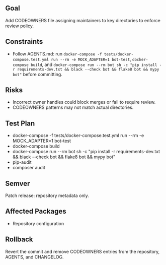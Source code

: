 ## Goal
Add CODEOWNERS file assigning maintainers to key directories to enforce review policy.

## Constraints
- Follow AGENTS.md: run `docker-compose -f tests/docker-compose.test.yml run --rm -e MOCK_ADAPTER=1 bot-test`, `docker-compose build`, and `docker-compose run --rm bot sh -c "pip install -r requirements-dev.txt && black --check bot && flake8 bot && mypy bot"` before committing.

## Risks
- Incorrect owner handles could block merges or fail to require review.
- CODEOWNERS patterns may not match actual directories.

## Test Plan
- docker-compose -f tests/docker-compose.test.yml run --rm -e MOCK_ADAPTER=1 bot-test
- docker-compose build
- docker-compose run --rm bot sh -c "pip install -r requirements-dev.txt && black --check bot && flake8 bot && mypy bot"
- pip-audit
- composer audit

## Semver
Patch release: repository metadata only.

## Affected Packages
- Repository configuration

## Rollback
Revert the commit and remove CODEOWNERS entries from the repository, AGENTS, and CHANGELOG.
